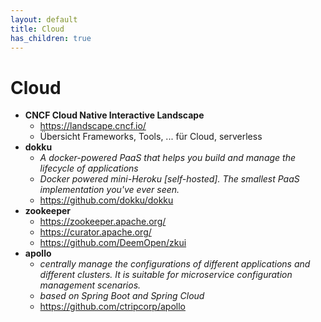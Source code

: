 ```yaml
---
layout: default
title: Cloud
has_children: true
---
```


# Cloud
- **CNCF Cloud Native Interactive Landscape**
    - <https://landscape.cncf.io/>
    - Übersicht Frameworks, Tools, ... für Cloud, serverless
- **dokku**
    - *A docker-powered PaaS that helps you build and manage the lifecycle of applications*
    - *Docker powered mini-Heroku [self-hosted]. The smallest PaaS implementation you've ever seen.*
    - <https://github.com/dokku/dokku>
- **zookeeper**
    - https://zookeeper.apache.org/
    - https://curator.apache.org/
    - https://github.com/DeemOpen/zkui
- **apollo**
    - *centrally manage the configurations of different applications and different clusters. It is suitable for microservice configuration management scenarios.*
    - *based on Spring Boot and Spring Cloud*
    - https://github.com/ctripcorp/apollo